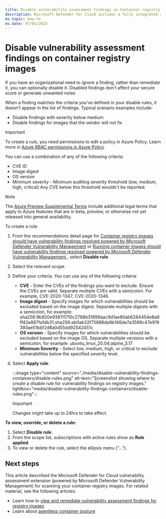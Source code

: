 ```yaml
---
title: Disable vulnerability assessment findings on Container registry images and running images.
description: Microsoft Defender for Cloud includes a fully integrated agentless vulnerability assessment solution powered by MDVM (Microsoft Defender Vulnerability Management). 
ms.topic: how-to
ms.date: 07/03/2023
---
```


# Disable vulnerability assessment findings on container registry images

If you have an organizational need to ignore a finding, rather than remediate it, you can optionally disable it. Disabled findings don't affect your secure score or generate unwanted noise. 

When a finding matches the criteria you've defined in your disable rules, it doesn't appear in the list of findings. Typical scenario examples include: 

- Disable findings with severity below medium 
- Disable findings for images that the vendor will not fix

> [!IMPORTANT] 
> To create a rule, you need permissions to edit a policy in Azure Policy. 
> Learn more in [Azure RBAC permissions in Azure Policy](../governance/policy/overview.md#azure-rbac-permissions-in-azure-policy). 


You can use a combination of any of the following criteria: 
- CVE ID
- Image digest 
- OS version
- Minimum severity - Minimum auditing severity threshold (low, medium, high, critical) Any CVE below this threshold wouldn't be reported. 

> [!NOTE] 
> The [Azure Preview Supplemental Terms](//azure.microsoft.com/support/legal/preview-supplemental-terms/) include additional legal terms that apply to Azure features that are in beta, preview, or otherwise not yet released into general availability.  

 To create a rule: 

1. From the recommendations detail page for [Container registry images should have vulnerability findings resolved powered by Microsoft Defender Vulnerability Management](https://portal.azure.com/#blade/Microsoft_Azure_Security/RecommendationsBlade/assessmentKey/c0b7cfc6-3172-465a-b378-53c7ff2cc0d5) or [Running container images should have vulnerability findings resolved powered by Microsoft Defender Vulnerability Management
](https://portal.azure.com/#blade/Microsoft_Azure_Security/RecommendationsBlade/assessmentKey/c609cf0f-71ab-41e9-a3c6-9a1f7fe1b8d5), select **Disable rule**.

1. Select the relevant scope.

1. Define your criteria. You can use any of the following criteria: 
 
    - **CVE** - Enter the CVEs of the findings you want to exclude. Ensure the CVEs are valid. Separate multiple CVEs with a semicolon. For example, CVE-2020-1347; CVE-2020-1346.
    - **Image digest** - Specify images for which vulnerabilities should be excluded based on the image digest. Separate multiple digests with a semicolon, for example: sha256:9b920e938111710c2768b31699aac9d1ae80ab6284454e8a9ff42e887fa1db31;sha256:ab0ab32f75988da9b146de7a3589c47e919393ae51bbf2d8a0d55dd92542451c
    - **OS version** - Specify images for which vulnerabilities should be excluded based on the image OS. Separate multiple versions with a semicolon, for example: ubuntu_linux_20.04;alpine_3.17 
    - **Minimum Severity** - Select low, medium, high, or critical to exclude vulnerabilities below the specified severity level. 

     
1. Select **Apply rule**.

    :::image type="content" source="./media/disable-vulnerability-findings-containers/disable-rules.png" alt-text="Screenshot showing where to create a disable rule for vulnerability findings on registry images." lightbox="media/disable-vulnerability-findings-containers/disable-rules.png":::

    > [!IMPORTANT]
    > Changes might take up to 24hrs to take effect.

**To view, override, or delete a rule:**

1. Select **Disable rule**.
1. From the scope list, subscriptions with active rules show as **Rule applied**.
1. To view or delete the rule, select the ellipsis menu ("...").



## Next steps

This article described the Microsoft Defender for Cloud vulnerability assessment extension (powered by Microsoft Defender Vulnerability Management) for scanning your container registry images. For related material, see the following articles:

- Learn how to [view and remediate vulnerability assessment findings for registry images](view-and-remediate-vulnerability-assessment-findings.md)
- Learn about [agentless container posture](concept-agentless-containers.md)


